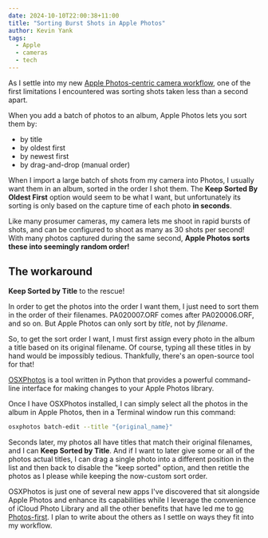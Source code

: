```yaml
---
date: 2024-10-10T22:00:38+11:00
title: "Sorting Burst Shots in Apple Photos"
author: Kevin Yank
tags:
  - Apple
  - cameras
  - tech
---
```


As I settle into my new [Apple Photos-centric camera workflow](2024-09-28-refreshing-my-m43-camera-workflow.md), one of the first limitations I encountered was sorting shots taken less than a second apart.

When you add a batch of photos to an album, Apple Photos lets you sort them by:

- by title
- by oldest first
- by newest first
- by drag-and-drop (manual order)

When I import a large batch of shots from my camera into Photos, I usually want them in an album, sorted in the order I shot them. The **Keep Sorted By Oldest First** option would seem to be what I want, but unfortunately its sorting is only based on the capture time of each photo **in seconds**.

Like many prosumer cameras, my camera lets me shoot in rapid bursts of shots, and can be configured to shoot as many as 30 shots per second! With many photos captured during the same second, **Apple Photos sorts these into seemingly random order!**

## The workaround

**Keep Sorted by Title** to the rescue!

In order to get the photos into the order I want them, I just need to sort them in the order of their filenames. PA020007.ORF comes after PA020006.ORF, and so on. But Apple Photos can only sort by _title_, not by _filename_.

So, to get the sort order I want, I must first assign every photo in the album a title based on its original filename. Of course, typing all these titles in by hand would be impossibly tedious. Thankfully, there's an open-source tool for that!

[OSXPhotos](https://rhettbull.github.io/osxphotos/) is a tool written in Python that provides a powerful command-line interface for making changes to your Apple Photos library.

Once I have OSXPhotos installed, I can simply select all the photos in the album in Apple Photos, then in a Terminal window run this command:

```sh
osxphotos batch-edit --title "{original_name}"
```

Seconds later, my photos all have titles that match their original filenames, and I can **Keep Sorted by Title**. And if I want to later give some or all of the photos actual titles, I can drag a single photo into a different position in the list and then back to disable the "keep sorted" option, and then retitle the photos as I please while keeping the now-custom sort order.

OSXPhotos is just one of several new apps I've discovered that sit alongside Apple Photos and enhance its capabilities while I leverage the convenience of iCloud Photo Library and all the other benefits that have led me to [go Photos-first](2024-09-28-refreshing-my-m43-camera-workflow.md). I plan to write about the others as I settle on ways they fit into my workflow.
